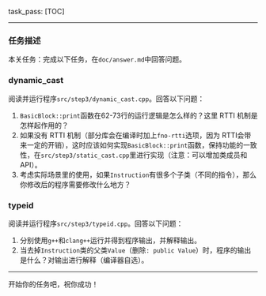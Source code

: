 task_pass: [TOC]

---

### 任务描述


本关任务：完成以下任务，在`doc/answer.md`中回答问题。


### dynamic_cast

阅读并运行程序`src/step3/dynamic_cast.cpp`。回答以下问题：
1. `BasicBlock::print`函数在62-73行的运行逻辑是怎么样的？这里 RTTI 机制是怎样起作用的？
2. 如果没有 RTTI 机制（部分库会在编译时加上`fno-rtti`选项，因为 RTTI会带来一定的开销），这时应该如何实现`BasicBlock::print`函数，保持功能的一致性，在`src/step3/static_cast.cpp`里进行实现（注意：可以增加类成员和API）。
3. 考虑实际场景里的使用，如果`Instruction`有很多个子类（不同的指令），那么你修改后的程序需要修改什么地方？

### typeid

阅读并运行程序`src/step3/typeid.cpp`。回答以下问题：
1. 分别使用`g++`和`clang++`运行并得到程序输出，并解释输出。
2. 当去掉`Instruction`类的父类`Value`（删除`: public Value`）时，程序的输出是什么？对输出进行解释（编译器自选）。


---
开始你的任务吧，祝你成功！


